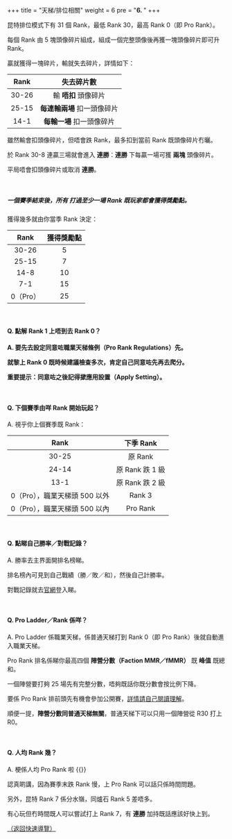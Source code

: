 +++
title = "天梯/排位相關"
weight = 6
pre = "<b>6. </b>"
+++

昆特排位模式下有 31 個 Rank，最低 Rank 30，最高 Rank 0（即 Pro Rank）。

每個 Rank 由 5 塊頭像碎片組成，組成一個完整頭像後再獲一塊頭像碎片即可升 Rank。

贏就獲得一塊碎片，輸就失去碎片，詳情如下：

| Rank  |         失去碎片數          |
| :---: | :-------------------------: |
| 30-26 |    輸 **唔扣** 頭像碎片     |
| 25-15 | **每連輸兩場** 扣一頭像碎片 |
| 14-1  |  **每輸一場** 扣一頭像碎片  |

雖然輸會扣頭像碎片，但唔會跌 Rank，最多扣到當前 Rank 既頭像碎片冇曬。

於 Rank 30-8 連贏三場就會進入 **連勝**：**連勝** 下每贏一場可獲 **兩塊** 頭像碎片。

平局唔會扣頭像碎片或取消 **連勝**。

&nbsp;

##### 一個賽季結束後，所有 **打過至少一場 Rank** 既玩家都會獲得獎勵點。

獲得幾多就由你當季 Rank 決定：

|   Rank   | 獲得獎勵點 |
| :------: | :--------: |
|  30-26   |     5      |
|  25-15   |     7      |
|   14-8   |     10     |
|   7-1    |     15     |
| 0（Pro） |     25     |

&nbsp;

#### **Q. 點解 Rank 1 上唔到去 Rank 0？**

**A. 要先去設定同意咗職業天梯條例（Pro Rank Regulations）先。**

**就黎上 Rank 0 既時候建議檢查多次，肯定自己同意咗先再去爬分。**

**重要提示：同意咗之後記得撳應用設置（Apply Setting）。**

&nbsp;

#### Q. 下個賽季由咩 Rank 開始玩起？

A. 視乎你上個賽季既 Rank：

|             Rank              |    下季 Rank    |
| :---------------------------: | :-------------: |
|             30-25             |     原 Rank     |
|             24-14             | 原 Rank 跌 1 級 |
|             13-1              | 原 Rank 跌 2 級 |
| 0（Pro），職業天梯頭 500 以外 |     Rank 3      |
| 0（Pro），職業天梯頭 500 以內 |    Pro Rank     |

&nbsp;

#### Q. 點睇自己勝率／對戰記錄？

A. 勝率去主界面開排名榜睇。

排名榜內可見到自己戰績（勝／敗／和），然後自己計勝率。

對戰記錄就去[官網](https://www.playgwent.com/)登入睇。

&nbsp;

#### Q. Pro Ladder／Rank 係咩？

A. Pro Ladder 係職業天梯，係普通天梯打到 Rank 0（即 Pro Rank）後就自動進入職業天梯。

Pro Rank 排名係睇你最高四個 **陣營分數（Faction MMR／fMMR）** 既 **峰值** 既總和。

一個陣營要打夠 25 場先有完整分數，唔夠既話你既分數會按比例下降。

要係 Pro Rank 排前頭先有機會參加公開賽，[詳情請自己閱讀理解](https://masters.playgwent.com/en/official-rules)。

順便一提，**陣營分數同普通天梯無關**，普通天梯下可以只用一個陣營從 R30 打上 R0。

&nbsp;

#### Q. 人均 Rank 幾？

A. 梗係人均 Pro Rank 啦 {{<gif src="/lihkg-gwent-guide/yup.gif">}}

認真啲講，因為賽季末跌 Rank 慢，上 Pro Rank 可以話只係時間問題。

另外，昆特 Rank 7 係分水嶺，同爐石 Rank 5 差唔多。

有心玩但冇時間既人可以嘗試打上 Rank 7，有 **連勝** 加持既話應該好快上到。

[（返回快速導覽）](../#quicknav)

